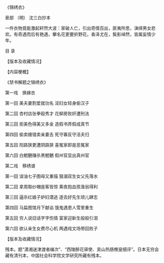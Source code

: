 《锦绣衣》

亵部 （明） 沈三白抄本

一件衣物竟能激起轩然大波：家破人亡，引出奇情百出，匪夷所思，演绎男女悲欢。有奇遇而后有艳遇，攀名花更要折野花，香泽尤在，鬓影绰然，皆属妄情少年。

目 录

【版本及收藏情况】

【内容梗概】

《禁书解题之锦绣衣》

第一戏　换嫁衣

第一回 美夫妻割爱就功名 淫妇女轻身偷汉子

第二回 杏村店张拳殴秀才 花柳房败奸遭刑法

第三回 拒美色得美又多金 造假书弄假成真节

第四回 偷卖嫂错卖亲妻去 死守寡反守活夫归

第五回 阳路狭更遭阴路狭 喜冤家即是恶冤家

第六回 白魍魉赚杀黑魍魉 假州官显出真州官

第二戏　移绣谱

第一回 误油七子图母又重描 狠溺双生女父先落水

第二回 拿周取纱帽座客皆惊 乘夜抱血孩渔翁得利

第三回 逼杀红娘子妒妇潜逃 逐去好先生顽儿肆志

第四回 马扁图馆月下献谄 饿鬼遇恩人雪里重生

第五回 穷人说旧话字字伤情 富家迎新生般般引泪

第六回 欲认亲生女费尽心机 两遇戏文场带回败子

【版本及收藏情况】

残本。题“潇湘迷津渡者编次”、“西陵醉花驿使、吴山热肠樵叟细评”。日本无穷会藏有清刊本，中国社会科学院文学研究所藏有残本。